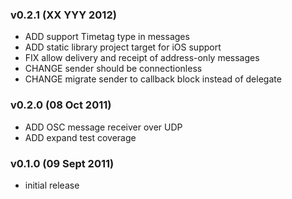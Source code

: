
### v0.2.1 (XX YYY 2012)
* ADD support Timetag type in messages
* ADD static library project target for iOS support
* FIX allow delivery and receipt of address-only messages
* CHANGE sender should be connectionless
* CHANGE migrate sender to callback block instead of delegate

### v0.2.0 (08 Oct 2011)
* ADD OSC message receiver over UDP
* ADD expand test coverage

### v0.1.0 (09 Sept 2011)
* initial release
